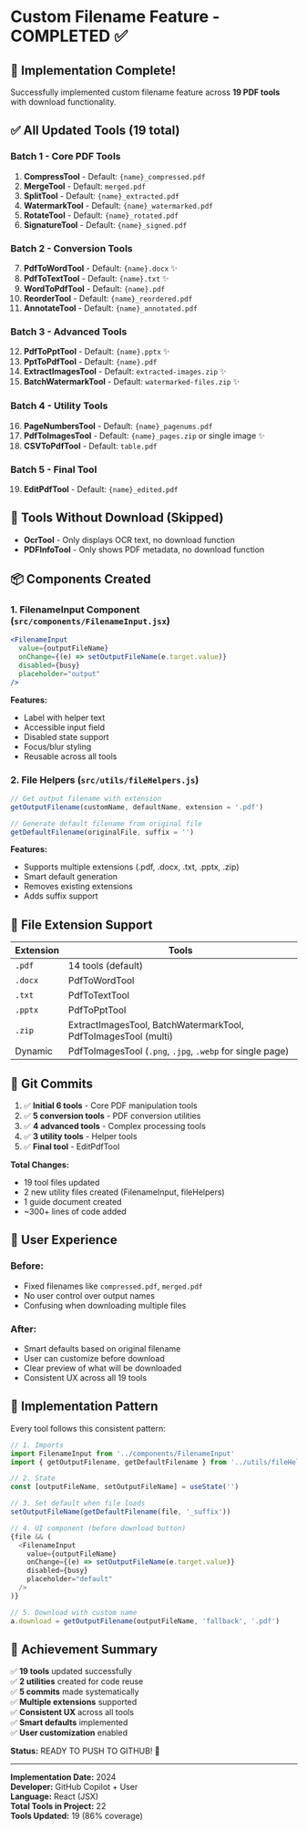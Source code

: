 # Custom Filename Feature - COMPLETED ✅

## 🎉 Implementation Complete!

Successfully implemented custom filename feature across **19 PDF tools** with download functionality.

## ✅ All Updated Tools (19 total)

### Batch 1 - Core PDF Tools
1. **CompressTool** - Default: `{name}_compressed.pdf`
2. **MergeTool** - Default: `merged.pdf`
3. **SplitTool** - Default: `{name}_extracted.pdf`
4. **WatermarkTool** - Default: `{name}_watermarked.pdf`
5. **RotateTool** - Default: `{name}_rotated.pdf`
6. **SignatureTool** - Default: `{name}_signed.pdf`

### Batch 2 - Conversion Tools
7. **PdfToWordTool** - Default: `{name}.docx` ✨
8. **PdfToTextTool** - Default: `{name}.txt` ✨
9. **WordToPdfTool** - Default: `{name}.pdf`
10. **ReorderTool** - Default: `{name}_reordered.pdf`
11. **AnnotateTool** - Default: `{name}_annotated.pdf`

### Batch 3 - Advanced Tools
12. **PdfToPptTool** - Default: `{name}.pptx` ✨
13. **PptToPdfTool** - Default: `{name}.pdf`
14. **ExtractImagesTool** - Default: `extracted-images.zip` ✨
15. **BatchWatermarkTool** - Default: `watermarked-files.zip` ✨

### Batch 4 - Utility Tools
16. **PageNumbersTool** - Default: `{name}_pagenums.pdf`
17. **PdfToImagesTool** - Default: `{name}_pages.zip` or single image ✨
18. **CSVToPdfTool** - Default: `table.pdf`

### Batch 5 - Final Tool
19. **EditPdfTool** - Default: `{name}_edited.pdf`

## 🚫 Tools Without Download (Skipped)

- **OcrTool** - Only displays OCR text, no download function
- **PDFInfoTool** - Only shows PDF metadata, no download function

## 📦 Components Created

### 1. FilenameInput Component (`src/components/FilenameInput.jsx`)
```jsx
<FilenameInput
  value={outputFileName}
  onChange={(e) => setOutputFileName(e.target.value)}
  disabled={busy}
  placeholder="output"
/>
```

**Features:**
- Label with helper text
- Accessible input field
- Disabled state support
- Focus/blur styling
- Reusable across all tools

### 2. File Helpers (`src/utils/fileHelpers.js`)

```javascript
// Get output filename with extension
getOutputFilename(customName, defaultName, extension = '.pdf')

// Generate default filename from original file
getDefaultFilename(originalFile, suffix = '')
```

**Features:**
- Supports multiple extensions (.pdf, .docx, .txt, .pptx, .zip)
- Smart default generation
- Removes existing extensions
- Adds suffix support

## 🎨 File Extension Support

| Extension | Tools |
|-----------|-------|
| `.pdf` | 14 tools (default) |
| `.docx` | PdfToWordTool |
| `.txt` | PdfToTextTool |
| `.pptx` | PdfToPptTool |
| `.zip` | ExtractImagesTool, BatchWatermarkTool, PdfToImagesTool (multi) |
| Dynamic | PdfToImagesTool (`.png`, `.jpg`, `.webp` for single page) |

## 💾 Git Commits

1. ✅ **Initial 6 tools** - Core PDF manipulation tools
2. ✅ **5 conversion tools** - PDF conversion utilities  
3. ✅ **4 advanced tools** - Complex processing tools
4. ✅ **3 utility tools** - Helper tools
5. ✅ **Final tool** - EditPdfTool

**Total Changes:**
- 19 tool files updated
- 2 new utility files created (FilenameInput, fileHelpers)
- 1 guide document created
- ~300+ lines of code added

## 🚀 User Experience

### Before:
- Fixed filenames like `compressed.pdf`, `merged.pdf`
- No user control over output names
- Confusing when downloading multiple files

### After:
- Smart defaults based on original filename
- User can customize before download
- Clear preview of what will be downloaded
- Consistent UX across all 19 tools

## 📝 Implementation Pattern

Every tool follows this consistent pattern:

```javascript
// 1. Imports
import FilenameInput from '../components/FilenameInput'
import { getOutputFilename, getDefaultFilename } from '../utils/fileHelpers'

// 2. State
const [outputFileName, setOutputFileName] = useState('')

// 3. Set default when file loads
setOutputFileName(getDefaultFilename(file, '_suffix'))

// 4. UI component (before download button)
{file && (
  <FilenameInput
    value={outputFileName}
    onChange={(e) => setOutputFileName(e.target.value)}
    disabled={busy}
    placeholder="default"
  />
)}

// 5. Download with custom name
a.download = getOutputFilename(outputFileName, 'fallback', '.pdf')
```

## 🎯 Achievement Summary

✅ **19 tools** updated successfully  
✅ **2 utilities** created for code reuse  
✅ **5 commits** made systematically  
✅ **Multiple extensions** supported  
✅ **Consistent UX** across all tools  
✅ **Smart defaults** implemented  
✅ **User customization** enabled  

**Status:** READY TO PUSH TO GITHUB! 🚀

---

**Implementation Date:** 2024  
**Developer:** GitHub Copilot + User  
**Language:** React (JSX)  
**Total Tools in Project:** 22  
**Tools Updated:** 19 (86% coverage)
